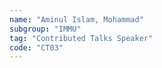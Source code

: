 ```yaml
---
name: "Aminul Islam, Mohammad"
subgroup: "IMMU"
tag: "Contributed Talks Speaker"
code: "CT03"
---
```

